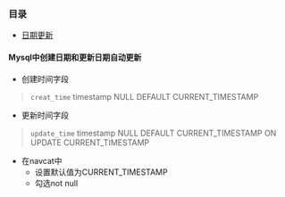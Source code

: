 ### 目录

- [日期更新](#date-update)

<div id="date-update"></div>

#### Mysql中创建日期和更新日期自动更新

- 创建时间字段
> `creat_time` timestamp NULL DEFAULT CURRENT_TIMESTAMP  

- 更新时间字段
>  `update_time` timestamp NULL DEFAULT CURRENT_TIMESTAMP ON UPDATE CURRENT_TIMESTAMP

- 在navcat中
    + 设置默认值为CURRENT_TIMESTAMP
    + 勾选not null